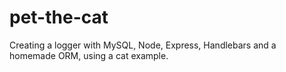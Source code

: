 # pet-the-cat
Creating a logger with MySQL, Node, Express, Handlebars and a homemade ORM, using a cat example.
